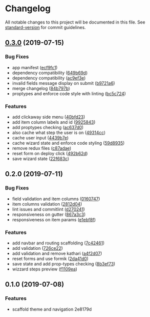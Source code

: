 # Changelog

All notable changes to this project will be documented in this file. See [standard-version](https://github.com/conventional-changelog/standard-version) for commit guidelines.

## [0.3.0](https://github.com/kleros/gtcr/compare/v0.2.0...v0.3.0) (2019-07-15)


### Bug Fixes

* app manifest ([ecf9fc1](https://github.com/kleros/gtcr/commit/ecf9fc1))
* dependency compatibility ([649b69d](https://github.com/kleros/gtcr/commit/649b69d))
* dependency compatibility ([ac9ef3e](https://github.com/kleros/gtcr/commit/ac9ef3e))
* invalid fields message display on submit ([b9721a6](https://github.com/kleros/gtcr/commit/b9721a6))
* merge changelog ([84b797b](https://github.com/kleros/gtcr/commit/84b797b))
* proptypes and enforce code style with linting ([bc5c724](https://github.com/kleros/gtcr/commit/bc5c724))


### Features

* add clickaway side menu ([40bfd23](https://github.com/kleros/gtcr/commit/40bfd23))
* add item column labels and id ([9925843](https://github.com/kleros/gtcr/commit/9925843))
* add proptypes checking ([ac637d0](https://github.com/kleros/gtcr/commit/ac637d0))
* also cache what step the user is on ([49314cc](https://github.com/kleros/gtcr/commit/49314cc))
* cache user input ([4439b7e](https://github.com/kleros/gtcr/commit/4439b7e))
* cache wizard state and enforce code styling ([59d8935](https://github.com/kleros/gtcr/commit/59d8935))
* remove redux files ([c87adae](https://github.com/kleros/gtcr/commit/c87adae))
* reset form on deploy click ([492b62d](https://github.com/kleros/gtcr/commit/492b62d))
* save wizard state ([22f683c](https://github.com/kleros/gtcr/commit/22f683c))



## 0.2.0 (2019-07-11)


### Bug Fixes

* field validation and item columns ([0160747](https://github.com/kleros/gtcr/commit/0160747))
* item columns validation ([2812d04](https://github.com/kleros/gtcr/commit/2812d04))
* lint issues and commitlint ([d270241](https://github.com/kleros/gtcr/commit/d270241))
* responsiveness on gutter ([867a3c3](https://github.com/kleros/gtcr/commit/867a3c3))
* responsiveness on item params ([e1ebf8f](https://github.com/kleros/gtcr/commit/e1ebf8f))


### Features

* add navbar and routing scaffolding ([7c42461](https://github.com/kleros/gtcr/commit/7c42461))
* add validation ([726ce22](https://github.com/kleros/gtcr/commit/726ce22))
* add validation and remove kathari ([a4f2d07](https://github.com/kleros/gtcr/commit/a4f2d07))
* reset forms and use formik ([2da41d0](https://github.com/kleros/gtcr/commit/2da41d0))
* save state and add prop-types checking ([8b3ef73](https://github.com/kleros/gtcr/commit/8b3ef73))
* wizzard steps preview ([f1109ea](https://github.com/kleros/gtcr/commit/f1109ea))



## 0.1.0 (2019-07-08)

### Features

- scaffold theme and navigation 2e8179d
